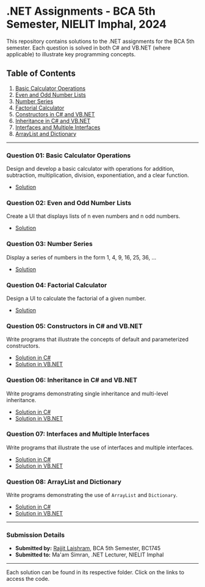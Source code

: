 # .NET Assignments - BCA 5th Semester, NIELIT Imphal, 2024

This repository contains solutions to the .NET assignments for the BCA 5th semester. Each question is solved in both C# and VB.NET (where applicable) to illustrate key programming concepts.

## Table of Contents

1. [Basic Calculator Operations](Question01)
2. [Even and Odd Number Lists](Question02)
3. [Number Series](Question03)
4. [Factorial Calculator](Question04)
5. [Constructors in C# and VB.NET](Question05)
6. [Inheritance in C# and VB.NET](Question06)
7. [Interfaces and Multiple Interfaces](Question07)
8. [ArrayList and Dictionary](Question08)

---

### Question 01: Basic Calculator Operations

Design and develop a basic calculator with operations for addition, subtraction, multiplication, division, exponentiation, and a clear function.

- [Solution](Question01/Calculator/)

### Question 02: Even and Odd Number Lists

Create a UI that displays lists of n even numbers and n odd numbers.

- [Solution](Question02/EvenOddGenerator/)

### Question 03: Number Series

Display a series of numbers in the form 1, 4, 9, 16, 25, 36, ...

- [Solution](Question03/SquareSeries/)

### Question 04: Factorial Calculator

Design a UI to calculate the factorial of a given number.

- [Solution](Question04/Factorial/)

### Question 05: Constructors in C# and VB.NET

Write programs that illustrate the concepts of default and parameterized constructors.

- [Solution in C#](Question05/ConstrucCS/)
- [Solution in VB.NET](Question05/ConstrucVB/)

### Question 06: Inheritance in C# and VB.NET

Write programs demonstrating single inheritance and multi-level inheritance.

- [Solution in C#](Question06/)
- [Solution in VB.NET](Question06/)

### Question 07: Interfaces and Multiple Interfaces

Write programs that illustrate the use of interfaces and multiple interfaces.

- [Solution in C#](Question07/)
- [Solution in VB.NET](Question07/)

### Question 08: ArrayList and Dictionary

Write programs demonstrating the use of `ArrayList` and `Dictionary`.

- [Solution in C#](Question08/)
- [Solution in VB.NET](Question08/)

---

### Submission Details

- **Submitted by:** [Rajjit Laishram](https://mypersonalportfolio-rl.netlify.app/), BCA 5th Semester, BC1745
- **Submitted to:** Ma'am Simran, .NET Lecturer, NIELIT Imphal

---

Each solution can be found in its respective folder. Click on the links to access the code.
